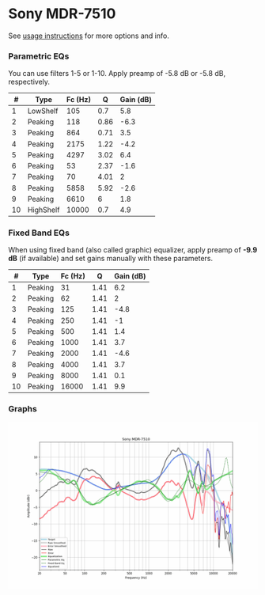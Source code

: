 # Sony MDR-7510
See [usage instructions](https://github.com/jaakkopasanen/AutoEq#usage) for more options and info.

### Parametric EQs
You can use filters 1-5 or 1-10. Apply preamp of -5.8 dB or -5.8 dB, respectively.

|   # | Type      |   Fc (Hz) |    Q |   Gain (dB) |
|-----|-----------|-----------|------|-------------|
|   1 | LowShelf  |       105 | 0.7  |         5.8 |
|   2 | Peaking   |       118 | 0.86 |        -6.3 |
|   3 | Peaking   |       864 | 0.71 |         3.5 |
|   4 | Peaking   |      2175 | 1.22 |        -4.2 |
|   5 | Peaking   |      4297 | 3.02 |         6.4 |
|   6 | Peaking   |        53 | 2.37 |        -1.6 |
|   7 | Peaking   |        70 | 4.01 |         2   |
|   8 | Peaking   |      5858 | 5.92 |        -2.6 |
|   9 | Peaking   |      6610 | 6    |         1.8 |
|  10 | HighShelf |     10000 | 0.7  |         4.9 |

### Fixed Band EQs
When using fixed band (also called graphic) equalizer, apply preamp of **-9.9 dB** (if available) and set gains manually with these parameters.

|   # | Type    |   Fc (Hz) |    Q |   Gain (dB) |
|-----|---------|-----------|------|-------------|
|   1 | Peaking |        31 | 1.41 |         6.2 |
|   2 | Peaking |        62 | 1.41 |         2   |
|   3 | Peaking |       125 | 1.41 |        -4.8 |
|   4 | Peaking |       250 | 1.41 |        -1   |
|   5 | Peaking |       500 | 1.41 |         1.4 |
|   6 | Peaking |      1000 | 1.41 |         3.7 |
|   7 | Peaking |      2000 | 1.41 |        -4.6 |
|   8 | Peaking |      4000 | 1.41 |         3.7 |
|   9 | Peaking |      8000 | 1.41 |         0.1 |
|  10 | Peaking |     16000 | 1.41 |         9.9 |

### Graphs
![](./Sony%20MDR-7510.png)
